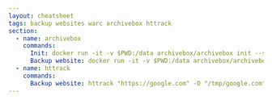 ```yaml
---
layout: cheatsheet
tags: backup websites warc archivebox httrack
section:
  - name: archivebox
    commands:
      Init: docker run -it -v $PWD:/data archivebox/archivebox init --setup
      Backup website: docker run -it -v $PWD:/data archivebox/archivebox add https://google.com
  - name: httrack
    commands:
      Backup website: httrack "https://google.com" -O "/tmp/google.com" "+*.google.com/*" -v
---
```

